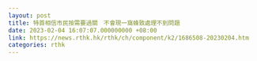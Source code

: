 ```yaml
---
layout: post
title: 特首相信市民按需要過關　不會現一窩蜂致處理不到問題
date: 2023-02-04 16:07:07.000000000 +08:00
link: https://news.rthk.hk/rthk/ch/component/k2/1686508-20230204.htm
categories: rthk
---
```



